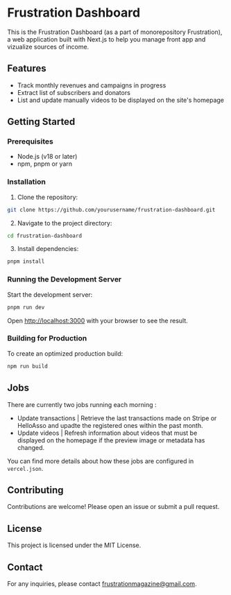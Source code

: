 # Frustration Dashboard

This is the Frustration Dashboard (as a part of monorepository Frustration), a web application built with Next.js to help you manage front app and vizualize sources of income.

## Features

- Track monthly revenues and campaigns in progress
- Extract list of subscribers and donators
- List and update manually videos to be displayed on the site's homepage

## Getting Started

### Prerequisites

- Node.js (v18 or later)
- npm, pnpm or yarn

### Installation

1. Clone the repository:

```bash
git clone https://github.com/yourusername/frustration-dashboard.git
```

2. Navigate to the project directory:

```bash
cd frustration-dashboard
```

3. Install dependencies:

```bash
pnpm install
```

### Running the Development Server

Start the development server:

```bash
pnpm run dev
```

Open [http://localhost:3000](http://localhost:3000) with your browser to see the result.

### Building for Production

To create an optimized production build:

```bash
npm run build
```

## Jobs

There are currently two jobs running each morning :

- Update transactions | Retrieve the last transactions made on Stripe or HelloAsso and upadte the registered ones within the past month.
- Update videos | Refresh information about videos that must be displayed on the homepage if the preview image or metadata has changed.

You can find more details about how these jobs are configured in `vercel.json`.

## Contributing

Contributions are welcome! Please open an issue or submit a pull request.

## License

This project is licensed under the MIT License.

## Contact

For any inquiries, please contact [frustrationmagazine@gmail.com](mailto:frustrationmagazine@gmail.com).

